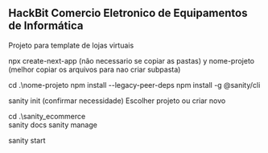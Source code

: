 ## HackBit Comercio Eletronico de Equipamentos de Informática
Projeto para template de lojas virtuais

npx create-next-app (não necessario se copiar as pastas)
    y
    nome-projeto (melhor copiar os arquivos para nao criar subpasta)

cd .\nome-projeto
npm install --legacy-peer-deps
npm install -g @sanity/cli
    



sanity init (confirmar necessidade)
    Escolher projeto ou criar novo



cd .\sanity_ecommerce\
sanity docs
sanity manage
<!-- sanity install -- VAI RESETAR -->

sanity start

